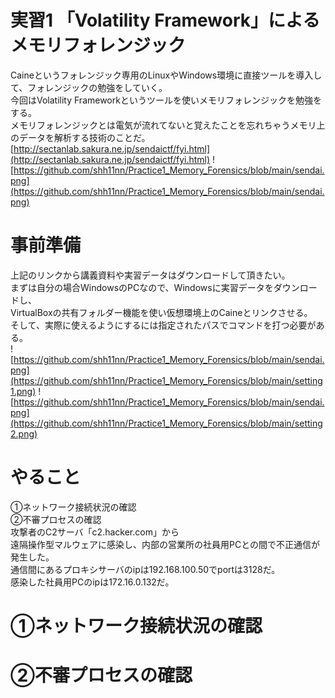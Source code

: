 # 実習1 「Volatility Framework」によるメモリフォレンジック
Caineというフォレンジック専用のLinuxやWindows環境に直接ツールを導入して、フォレンジックの勉強をしていく。<br>
今回はVolatility Frameworkというツールを使いメモリフォレンジックを勉強をする。<br>
メモリフォレンジックとは電気が流れてないと覚えたことを忘れちゃうメモリ上のデータを解析する技術のことだ。<br>
[http://sectanlab.sakura.ne.jp/sendaictf/fyi.html](http://sectanlab.sakura.ne.jp/sendaictf/fyi.html)
![https://github.com/shh11nn/Practice1_Memory_Forensics/blob/main/sendai.png](https://github.com/shh11nn/Practice1_Memory_Forensics/blob/main/sendai.png)
# 事前準備
上記のリンクから講義資料や実習データはダウンロードして頂きたい。<br>
まずは自分の場合WindowsのPCなので、Windowsに実習データをダウンロードし、<br>
VirtualBoxの共有フォルダー機能を使い仮想環境上のCaineとリンクさせる。<br>
そして、実際に使えるようにするには指定されたパスでコマンドを打つ必要がある。<br>
![https://github.com/shh11nn/Practice1_Memory_Forensics/blob/main/sendai.png](https://github.com/shh11nn/Practice1_Memory_Forensics/blob/main/setting1.png)
![https://github.com/shh11nn/Practice1_Memory_Forensics/blob/main/sendai.png](https://github.com/shh11nn/Practice1_Memory_Forensics/blob/main/setting2.png)
# やること
①ネットワーク接続状況の確認<br>
②不審プロセスの確認<br>
攻撃者のC2サーバ「c2.hacker.com」から<br>
遠隔操作型マルウェアに感染し、内部の営業所の社員用PCとの間で不正通信が発生した。<br>
通信間にあるプロキシサーバのipは192.168.100.50でportは3128だ。<br>
感染した社員用PCのipは172.16.0.132だ。<br>

# ①ネットワーク接続状況の確認

# ②不審プロセスの確認
